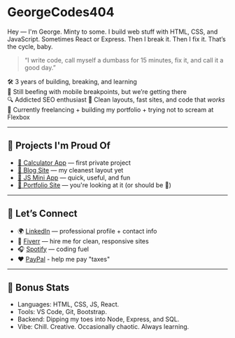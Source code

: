 # GeorgeCodes404

Hey — I'm George. Minty to some. 
I build web stuff with HTML, CSS, and JavaScript. Sometimes React or Express. Then I break it. Then I fix it. That’s the cycle, baby.

> “I write code, call myself a dumbass for 15 minutes, fix it, and call it a good day.”

🛠️ 3 years of building, breaking, and learning  
📱 Still beefing with mobile breakpoints, but we’re getting there  
🔍 Addicted SEO enthusiast
🎯 Clean layouts, fast sites, and code that *works*  
💼 Currently freelancing + building my portfolio + trying not to scream at Flexbox

---

## 🚀 Projects I'm Proud Of

- [🧮 Calculator App](https://github.com/GeorgeCodes88/Calculator-App) — first private project
- [📖 Blog Site](https://github.com/GeorgeCodes404/blog-project) — my cleanest layout yet
- [📱 JS Mini App](https://github.com/GeorgeCodes404/js-mini-app) — quick, useful, and fun
- [💼 Portfolio Site](https://GeorgeCodes404.github.io/portfolio-site) — you're looking at it (or should be 👀)

---

## 🧭 Let’s Connect

- 🌍 [LinkedIn](https://www.linkedin.com/in/giorgitskhvaradze/) — professional profile + contact info  
- 🎯 [Fiverr](https://fiverr.com/GeorgeCodes404) — hire me for clean, responsive sites  
- 🎧 [Spotify](https://open.spotify.com/playlist/7bOBP8h9mjDitvvt95YPEx?si=463e99a398e042aa&pt=8ef72fc65a6c58528cf3eb37f0777c58) — coding fuel 
- ❤️
[PayPal](https://www.paypal.me/GeorgeCodes88) - help me pay "taxes"

---

## 🧠 Bonus Stats

- Languages: HTML, CSS, JS, React.
- Tools: VS Code, Git, Bootstrap.
- Backend: Dipping my toes into Node, Express, and SQL.
- Vibe: Chill. Creative. Occasionally chaotic. Always learning.

